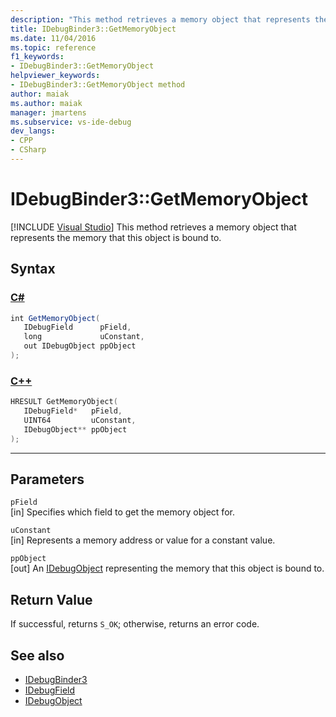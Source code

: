 ```yaml
---
description: "This method retrieves a memory object that represents the memory that this object is bound to."
title: IDebugBinder3::GetMemoryObject
ms.date: 11/04/2016
ms.topic: reference
f1_keywords:
- IDebugBinder3::GetMemoryObject
helpviewer_keywords:
- IDebugBinder3::GetMemoryObject method
author: maiak
ms.author: maiak
manager: jmartens
ms.subservice: vs-ide-debug
dev_langs:
- CPP
- CSharp
---
```

# IDebugBinder3::GetMemoryObject

 [!INCLUDE [Visual Studio](~/includes/applies-to-version/vs-windows-only.md)]
This method retrieves a memory object that represents the memory that this object is bound to.

## Syntax

### [C#](#tab/csharp)
```csharp
int GetMemoryObject(
   IDebugField      pField,
   long             uConstant,
   out IDebugObject ppObject
);
```
### [C++](#tab/cpp)
```cpp
HRESULT GetMemoryObject(
   IDebugField*   pField,
   UINT64         uConstant,
   IDebugObject** ppObject
);
```
---

## Parameters
`pField`\
[in] Specifies which field to get the memory object for.

`uConstant`\
[in] Represents a memory address or value for a constant value.

`ppObject`\
[out] An [IDebugObject](../../../extensibility/debugger/reference/idebugobject.md) representing the memory that this object is bound to.

## Return Value
 If successful, returns `S_OK`; otherwise, returns an error code.

## See also
- [IDebugBinder3](../../../extensibility/debugger/reference/idebugbinder3.md)
- [IDebugField](../../../extensibility/debugger/reference/idebugfield.md)
- [IDebugObject](../../../extensibility/debugger/reference/idebugobject.md)

